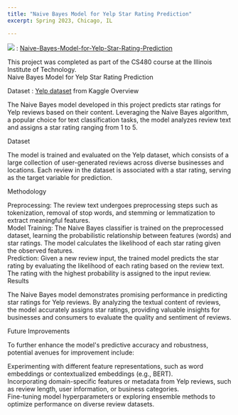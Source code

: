 ```yaml
---
title: "Naive Bayes Model for Yelp Star Rating Prediction"
excerpt: Spring 2023, Chicago, IL

---
```

 
<img src="https://img.shields.io/badge/GitHub-181717?style=flat-square&logo=GitHub&logoColor=white"/> : [Naive-Bayes-Model-for-Yelp-Star-Rating-Prediction](https://github.com/Juhyunn0/Naive-Bayes-Model-for-Yelp-Star-Rating-Prediction)

This project was completed as part of the CS480 course at the Illinois Institute of Technology.   
Naive Bayes Model for Yelp Star Rating Prediction  

Dataset : [Yelp dataset](https://www.kaggle.com/datasets/yelp-dataset/yelp-dataset) from Kaggle
Overview  
  
The Naive Bayes model developed in this project predicts star ratings for Yelp reviews based on their content. Leveraging the Naive Bayes algorithm, a popular choice for text classification tasks, the model analyzes review text and assigns a star rating ranging from 1 to 5.  
  
Dataset
  
The model is trained and evaluated on the Yelp dataset, which consists of a large collection of user-generated reviews across diverse businesses and locations. Each review in the dataset is associated with a star rating, serving as the target variable for prediction.  
  
Methodology
  
Preprocessing: The review text undergoes preprocessing steps such as tokenization, removal of stop words, and stemming or lemmatization to extract meaningful features.  
Model Training: The Naive Bayes classifier is trained on the preprocessed dataset, learning the probabilistic relationship between features (words) and star ratings. The model calculates the likelihood of each star rating given the observed features.  
Prediction: Given a new review input, the trained model predicts the star rating by evaluating the likelihood of each rating based on the review text. The rating with the highest probability is assigned to the input review.  
Results  
  
The Naive Bayes model demonstrates promising performance in predicting star ratings for Yelp reviews. By analyzing the textual content of reviews, the model accurately assigns star ratings, providing valuable insights for businesses and consumers to evaluate the quality and sentiment of reviews.  
  
Future Improvements  
  
To further enhance the model's predictive accuracy and robustness, potential avenues for improvement include:  
  
Experimenting with different feature representations, such as word embeddings or contextualized embeddings (e.g., BERT).  
Incorporating domain-specific features or metadata from Yelp reviews, such as review length, user information, or business categories.  
Fine-tuning model hyperparameters or exploring ensemble methods to optimize performance on diverse review datasets.  

